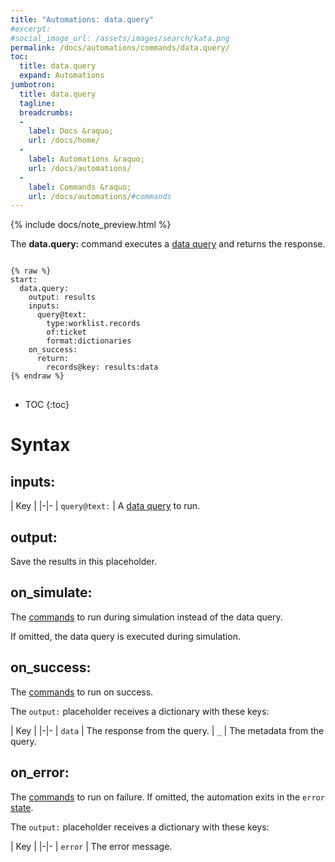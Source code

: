 ```yaml
---
title: "Automations: data.query"
#excerpt: 
#social_image_url: /assets/images/search/kata.png
permalink: /docs/automations/commands/data.query/
toc:
  title: data.query
  expand: Automations
jumbotron:
  title: data.query
  tagline: 
  breadcrumbs:
  -
    label: Docs &raquo;
    url: /docs/home/
  -
    label: Automations &raquo;
    url: /docs/automations/
  -
    label: Commands &raquo;
    url: /docs/automations/#commands
---
```


{% include docs/note_preview.html %}

The **data.query:** command executes a [data query](/docs/data-queries/) and returns the response.

<pre>
<code class="language-cerb">
{% raw %}
start:
  data.query:
    output: results
    inputs:
      query@text:
        type:worklist.records
        of:ticket
        format:dictionaries
    on_success:
      return:
        records@key: results:data
{% endraw %}
</code>
</pre>

* TOC
{:toc}

# Syntax

## inputs:

| Key | 
|-|-
| `query@text:` | A [data query](/docs/data-queries/) to run.

## output:

Save the results in this placeholder.

## on_simulate:

The [commands](/docs/automations/#commands) to run during simulation instead of the data query.

If omitted, the data query is executed during simulation.

## on_success:

The [commands](/docs/automations/#commands) to run on success.

The `output:` placeholder receives a dictionary with these keys:

| Key |
|-|-
| `data` | The response from the query.
| `_` | The metadata from the query.

## on_error:

The [commands](/docs/automations/#commands) to run on failure. If omitted, the automation exits in the `error` [state](/docs/automations/#exit-states).

The `output:` placeholder receives a dictionary with these keys:

| Key |
|-|-
| `error` | The error message.

